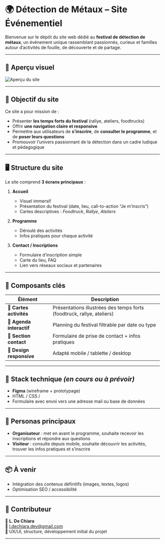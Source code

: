 # 🌍 Détection de Métaux – Site Événementiel

Bienvenue sur le dépôt du site web dédié au **festival de détection de métaux**, un événement unique rassemblant passionnés, curieux et familles autour d’activités de fouille, de découverte et de partage.

---

## 📸 Aperçu visuel

![Aperçu du site](Capture_2025-09-15-104911.png)

---

## 🚀 Objectif du site

Ce site a pour mission de :
- Présenter **les temps forts du festival** (rallye, ateliers, foodtrucks)
- Offrir **une navigation claire et responsive**
- Permettre aux utilisateurs de **s’inscrire**, de **consulter le programme**, et de **poser leurs questions**
- Promouvoir l’univers passionnant de la détection dans un cadre ludique et pédagogique

---

## 🖥️ Structure du site

Le site comprend **3 écrans principaux** :
1. **Accueil**
   - Visuel immersif
   - Présentation du festival (date, lieu, call-to-action “Je m’inscris”)
   - Cartes descriptives : *Foodtruck*, *Rallye*, *Ateliers*

2. **Programme**
   - Déroulé des activités
   - Infos pratiques pour chaque activité

3. **Contact / Inscriptions**
   - Formulaire d’inscription simple
   - Carte du lieu, FAQ
   - Lien vers réseaux sociaux et partenaires

---

## 🧩 Composants clés

| Élément      | Description |
|--------------|-------------|
| 🎫 **Cartes activités** | Présentations illustrées des temps forts (foodtruck, rallye, ateliers) |
| 📆 **Agenda interactif** | Planning du festival filtrable par date ou type | (à faire)
| 📍 **Section contact** | Formulaire de prise de contact + infos pratiques |
| 📱 **Design responsive** | Adapté mobile / tablette / desktop |

---

## 🔧 Stack technique *(en cours ou à prévoir)*

- **Figma** (wireframe + prototypage)
- HTML / CSS /
- Formulaire avec envoi vers une adresse mail ou base de données

---

## 👤 Personas principaux

- **Organisateur** : met en avant le programme, souhaite recevoir les inscriptions et répondre aux questions
- **Visiteur** : consulte depuis mobile, souhaite découvrir les activités, trouver les infos pratiques et s’inscrire

---

## 📦 À venir

- Intégration des contenus définitifs (images, textes, logos)
- Optimisation SEO / accessibilité

---

## 🙌 Contributeur

👤 **L. De Chiara**  
📧 l.dechiara.dev@gmail.com  
🎨 UX/UI, structure, développement initial du projet

---

